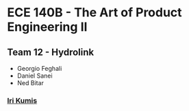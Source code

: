 # ECE 140B - The Art of Product  Engineering II
## Team 12 - Hydrolink
- Georgio Feghali
- Daniel Sanei
- Ned Bitar

### [Iri Kumis](/admin/Iri%20Kumis/)